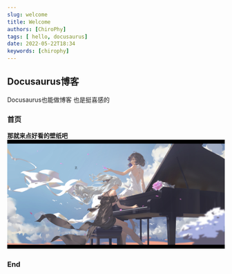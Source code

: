 ```yaml
---
slug: welcome
title: Welcome
authors: [ChiroPhy]
tags: [ hello, docusaurus]
date: 2022-05-22T18:34
keywords: [chirophy]
---
```


## Docusaurus博客

Docusaurus也能做博客  也是挺喜感的

### 首页

**那就来点好看的壁纸吧**  ![色图](./wallhaven-y8wozk.jpg)

### End
